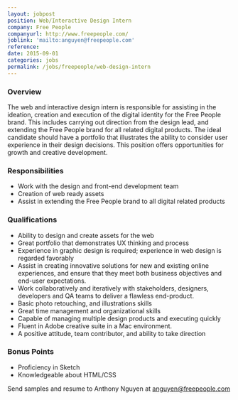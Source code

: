 ```yaml
---
layout: jobpost
position: Web/Interactive Design Intern
company: Free People
companyurl: http://www.freepeople.com/
joblink: 'mailto:anguyen@freepeople.com'
reference:
date: 2015-09-01
categories: jobs
permalink: /jobs/freepeople/web-design-intern
---
```


### Overview
The web and interactive design intern is responsible for assisting in the ideation, creation and execution of the digital identity for the Free People brand. This includes carrying out direction from the design lead, and extending the Free People brand for all related digital products. The ideal candidate should have a portfolio that illustrates the ability to consider user experience in their design decisions. This position offers opportunities for growth and creative development.

### Responsibilities
* Work with the design and front-end development team
* Creation of web ready assets
* Assist in extending the Free People brand to all digital related products

### Qualifications
* Ability to design and create assets for the web
* Great portfolio that demonstrates UX thinking and process
* Experience in graphic design is required; experience in web design is regarded favorably
* Assist in creating innovative solutions for new and existing online experiences, and ensure that they meet both business objectives and end-user expectations.
* Work collaboratively and iteratively with stakeholders, designers, developers and QA teams to deliver a flawless end-product.
* Basic photo retouching, and illustrations skills
* Great time management and organizational skills
* Capable of managing multiple design products and executing quickly
* Fluent in Adobe creative suite in a Mac environment.
* A positive attitude, team contributor, and ability to take direction

### Bonus Points
* Proficiency in Sketch
* Knowledgeable about HTML/CSS

Send samples and resume to Anthony Nguyen at <a href="mailto:anguyen@freepeople.com">anguyen@freepeople.com</a>